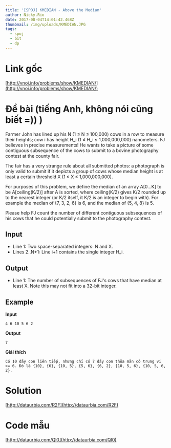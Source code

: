 ```yaml
---
title: '[SPOJ] KMEDIAN - Above the Median'
author: Nicky.Rio
date: 2017-08-04T14:01:42.468Z
thumbnail: /img/uploads/KMEDIAN.JPG
tags:
  - spoj
  - bit
  - dp
---
```

# Link gốc
[http://vnoi.info/problems/show/KMEDIAN/](http://vnoi.info/problems/show/KMEDIAN/)

# Đề bài (tiếng Anh, không nói cũng biết =)) )

Farmer John has lined up his N (1 ≤ N ≤ 100,000) cows in a row to measure their heights; cow i has height H_i (1 ≤ H_i ≤ 1,000,000,000) nanometers. FJ believes in precise measurements! He wants to take a picture of some contiguous subsequence of the cows to submit to a bovine photography contest at the county fair.

The fair has a very strange rule about all submitted photos: a photograph is only valid to submit if it depicts a group of cows whose median height is at least a certain threshold X (1 ≤ X ≤ 1,000,000,000).

For purposes of this problem, we define the median of an array A[0...K] to be A[ceiling(K\/2)] after A is sorted, where ceiling(K/2) gives K/2 rounded up to the nearest integer (or K/2 itself, it K/2 is an integer to begin with). For example the median of {7, 3, 2, 6} is 6, and the median of {5, 4, 8} is 5.

Please help FJ count the number of different contiguous subsequences of his cows that he could potentially submit to the photography contest.

## Input

* Line 1: Two space-separated integers: N and X.
* Lines 2..N+1: Line i+1 contains the single integer H\_i.

## Output

* Line 1: The number of subsequences of FJ's cows that have median at least X. Note this may not fit into a 32-bit integer.

## Example

**Input**
```
4 6 10 5 6 2 
```
**Output**
```
7
```
**Giải thích**
```
Có 10 dãy con liên tiếp, nhưng chỉ có 7 dãy con thõa mãn có trung vị >= 6. Đó là {10}, {6}, {10, 5}, {5, 6}, {6, 2}, {10, 5, 6}, {10, 5, 6, 2}.
```

# Solution
[http://dataurbia.com/R2F](http://dataurbia.com/R2F)
# Code mẫu
[http://dataurbia.com/Ql0](http://dataurbia.com/Ql0)

